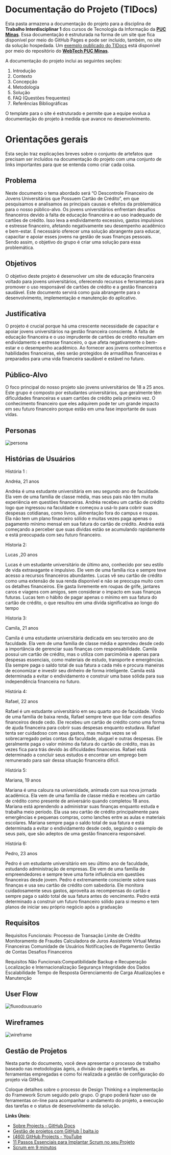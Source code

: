 # Documentação do Projeto (TIDocs)

Esta pasta armazena a documentação do projeto para a disciplina de **Trabalho Interdisciplinar 1** dos cursos de Tecnologia da Informação da **[PUC Minas](https://pucminas.br)**. Essa documentação é estruturada na forma de um site que fica disponível por meio do GitHub Pages e pode ser incluído, também, no site da solução hospedada. Um [exemplo publicado do TIDocs](https://webtech-puc-minas.github.io/ti1-template/) está disponível por meio do repositório do **[WebTech PUC Minas](https://github.com/webtech-pucminas)**.

A documentação do projeto inclui as seguintes seções:

1. Introdução
2. Contexto
3. Concepção
4. Metodologia
5. Solução
6. FAQ (Questões frequentes)
7. Referências Bibliográficas

O template para o site é estruturado e permite que a equipe evolua a documentação do projeto à medida que avance no desenvolvimento.

# Orientações gerais

Esta seção traz explicações breves sobre o conjunto de artefatos que precisam ser incluídos na documentação do projeto com uma conjunto de links importantes para que se entenda como criar cada coisa. 

## Problema

Neste documento o tema abordado será “O Descontrole Financeiro de Jovens Universitários que Possuem Cartão de Crédito”, em que pesquisamos e analisamos as principais causas e efeitos da problemática para o nosso público-alvo. Os jovens universitários enfrentam desafios financeiros devido à falta de educação financeira e ao uso inadequado de cartões de crédito. Isso leva a endividamento excessivo, gastos impulsivos e estresse financeiro, afetando negativamente seu desempenho acadêmico e bem-estar. É necessário oferecer uma solução abrangente para educar, capacitar e apoiar esses jovens na gestão de suas finanças pessoais. Sendo assim, o objetivo do grupo é criar uma solução para essa problemática.

## Objetivos

O objetivo deste projeto é desenvolver um site de educação financeira voltado para jovens universitários, oferecendo recursos e ferramentas para promover o uso responsável de cartões de crédito e a gestão financeira saudável. Este documento servirá como guia abrangente para o desenvolvimento, implementação e manutenção do aplicativo.

## Justificativa

O projeto é crucial porque há uma crescente necessidade de capacitar e apoiar jovens universitários na gestão financeira consciente. A falta de educação financeira e o uso imprudente de cartões de crédito resultam em endividamento e estresse financeiro, o que afeta negativamente o bem-estar e o desempenho acadêmico. Ao fornecer aos jovens conhecimentos e habilidades financeiras, eles serão protegidos de armadilhas financeiras e preparados para uma vida financeira saudável e estável no futuro.

## Público-Alvo

O foco principal do nosso projeto são jovens universitários de 18 a 25 anos. Este grupo é composto por estudantes universitários, que geralmente têm dificuldades financeiras e usam cartões de crédito pela primeira vez. O conhecimento financeiro que eles adquirem pode ter um grande impacto em seu futuro financeiro porque estão em uma fase importante de suas vidas. 

## Personas
![persona](https://github.com/ICEI-PUC-Minas-PMGCC-TI/ti-1-pmg-cc-m-20241-g3-descontrole-financeiro/assets/88544050/9c45adb2-767f-4709-a37a-0df83e97eee2)


## Histórias de Usuários

História 1 : 

Andréa, 21 anos 

Andréa é uma estudante universitária em seu segundo ano de faculdade. Ela vem de uma família de classe média, mas seus pais não têm muita experiência em questões financeiras. Andréa recebeu um cartão de crédito logo que ingressou na faculdade e começou a usá-lo para cobrir suas despesas cotidianas, como livros, alimentação fora do campus e roupas. Ela não tem um plano financeiro sólido e muitas vezes paga apenas o pagamento mínimo mensal em sua fatura do cartão de crédito. Andréa está começando a perceber que suas dívidas estão se acumulando rapidamente e está preocupada com seu futuro financeiro. 

 

Historia 2: 

Lucas ,20 anos 

Lucas é um estudante universitário de último ano, conhecido por seu estilo de vida extravagante e impulsivo. Ele vem de uma família rica e sempre teve acesso a recursos financeiros abundantes. Lucas vê seu cartão de crédito como uma extensão de sua renda disponível e não se preocupa muito com os detalhes financeiros. Ele gasta livremente em roupas de grife, jantares caros e viagens com amigos, sem considerar o impacto em suas finanças futuras. Lucas tem o hábito de pagar apenas o mínimo em sua fatura do cartão de crédito, o que resultou em uma dívida significativa ao longo do tempo 

 

Historia 3: 

Camila, 21 anos 

Camila é uma estudante universitária dedicada em seu terceiro ano de faculdade. Ela vem de uma família de classe média e aprendeu desde cedo a importância de gerenciar suas finanças com responsabilidade. Camila possui um cartão de crédito, mas o utiliza com parcimônia e apenas para despesas essenciais, como materiais de estudo, transporte e emergências. Ela sempre paga o saldo total de sua fatura a cada mês e procura maneiras de economizar e investir seu dinheiro de forma inteligente. Camila está determinada a evitar o endividamento e construir uma base sólida para sua independência financeira no futuro. 

História 4: 

Rafael, 22 anos 

Rafael é um estudante universitário em seu quarto ano de faculdade. Vindo de uma família de baixa renda, Rafael sempre teve que lidar com desafios financeiros desde cedo. Ele recebeu um cartão de crédito como uma forma de ajuda financeira para cobrir suas despesas enquanto estudava. Rafael tenta ser cuidadoso com seus gastos, mas muitas vezes se vê sobrecarregado pelas contas da faculdade, aluguel e outras despesas. Ele geralmente paga o valor mínimo da fatura do cartão de crédito, mas às vezes fica para trás devido às dificuldades financeiras. Rafael está determinado a concluir seus estudos e encontrar um emprego bem remunerado para sair dessa situação financeira difícil. 

História 5: 

Mariana, 19 anos 

Mariana é uma caloura na universidade, animada com sua nova jornada acadêmica. Ela vem de uma família de classe média e recebeu um cartão de crédito como presente de aniversário quando completou 18 anos. Mariana está aprendendo a administrar suas finanças enquanto estuda e trabalha meio período. Ela usa seu cartão de crédito principalmente para emergências e pequenas compras, como lanches entre as aulas e materiais escolares. Mariana sempre paga o saldo total de sua fatura e está determinada a evitar o endividamento desde cedo, seguindo o exemplo de seus pais, que são adeptos de uma gestão financeira responsável. 

História 6: 

Pedro, 23 anos 

Pedro é um estudante universitário em seu último ano de faculdade, estudando administração de empresas. Ele vem de uma família de empreendedores e sempre teve uma forte influência em questões financeiras desde jovem. Pedro é extremamente consciente sobre suas finanças e usa seu cartão de crédito com sabedoria. Ele monitora cuidadosamente seus gastos, aproveita as recompensas do cartão e sempre paga o saldo total de sua fatura antes do vencimento. Pedro está determinado a construir um futuro financeiro sólido para si mesmo e tem planos de iniciar seu próprio negócio após a graduação

## Requisitos

Requisitos Funcionais: Processo de Transação
Limite de Crédito
Monitoramento de Fraudes
Calculadora de Juros
Assistente Virtual
Metas Financeiras
Comunidade de Usuários
Notificações de Pagamento
Gestão de Contas
Desafios Financeiros

Requisitos Não Funcionais:Compatibilidade
Backup e Recuperação
Localização e Internacionalização
Segurança
Integridade dos Dados
Escalabilidade
Tempo de Resposta
Gerenciamento de Carga
Atualizações e Manutenção

## User Flow

![fluxodousuario](https://github.com/ICEI-PUC-Minas-PMGCC-TI/ti-1-pmg-cc-m-20241-g3-descontrole-financeiro/assets/88544050/2244d6b7-1689-42f7-b262-9e1d04e40984)

## Wireframes

![wireframe](https://github.com/ICEI-PUC-Minas-PMGCC-TI/ti-1-pmg-cc-m-20241-g3-descontrole-financeiro/assets/88544050/73f3d780-53b9-4837-8711-afe5fc1f2625)

## Gestão de Projetos

 Nesta parte do documento, você deve apresentar  o processo de trabalho baseado nas metodologias ágeis, a divisão de papéis e tarefas, as ferramentas empregadas e como foi realizada a gestão de configuração do projeto via GitHub.

Coloque detalhes sobre o processo de Design Thinking e a implementação do Framework Scrum seguido pelo grupo. O grupo poderá fazer uso de ferramentas on-line para acompanhar o andamento do projeto, a execução das tarefas e o status de desenvolvimento da solução.

**Links Úteis**:

- [Sobre Projects - GitHub Docs](https://docs.github.com/pt/issues/planning-and-tracking-with-projects/learning-about-projects/about-projects)
- [Gestão de projetos com GitHub | balta.io](https://balta.io/blog/gestao-de-projetos-com-github)
- [(460) GitHub Projects - YouTube](https://www.youtube.com/playlist?list=PLiO7XHcmTsldZR93nkTFmmWbCEVF_8F5H)
- [11 Passos Essenciais para Implantar Scrum no seu Projeto](https://mindmaster.com.br/scrum-11-passos/)
- [Scrum em 9 minutos](https://www.youtube.com/watch?v=XfvQWnRgxG0)
